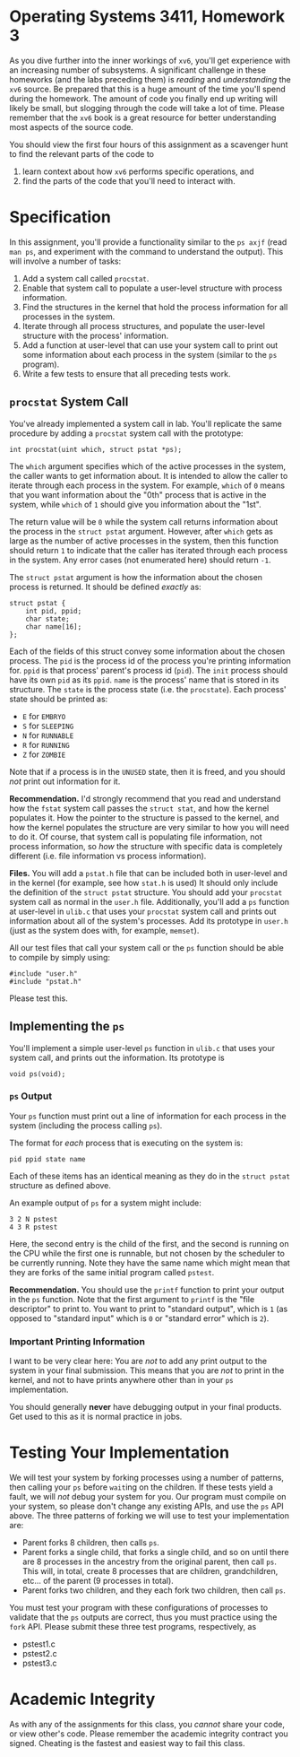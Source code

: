 # Operating Systems 3411, Homework 3

As you dive further into the inner workings of `xv6`, you'll get experience with an increasing number of subsystems.
A significant challenge in these homeworks (and the labs preceding them) is *reading* and *understanding* the `xv6` source.
Be prepared that this is a huge amount of the time you'll spend during the homework.
The amount of code you finally end up writing will likely be small, but slogging through the code will take a lot of time.
Please remember that the `xv6` book is a great resource for better understanding most aspects of the source code.

You should view the first four hours of this assignment as a scavenger hunt to find the relevant parts of the code to

1. learn context about how `xv6` performs specific operations, and
2. find the parts of the code that you'll need to interact with.

# Specification

In this assignment, you'll provide a functionality similar to the `ps axjf` (read `man ps`, and experiment with the command to understand the output).
This will involve a number of tasks:

1. Add a system call called `procstat`.
1. Enable that system call to populate a user-level structure with process information.
1. Find the structures in the kernel that hold the process information for all processes in the system.
1. Iterate through all process structures, and populate the user-level structure with the process' information.
1. Add a function at user-level that can use your system call to print out some information about each process in the system (similar to the `ps` program).
1. Write a few tests to ensure that all preceding tests work.

## `procstat` System Call

You've already implemented a system call in lab.
You'll replicate the same procedure by adding a `procstat` system call with the prototype:

```
int procstat(uint which, struct pstat *ps);
```

The `which` argument specifies which of the active processes in the system, the caller wants to get information about.
It is intended to allow the caller to iterate through each process in the system.
For example, `which` of `0` means that you want information about the "0th" process that is active in the system, while `which` of `1` should give you information about the "1st".

The return value will be `0` while the system call returns information about the process in the `struct pstat` argument.
However, after `which` gets as large as the number of active processes in the system, then this function should return `1` to indicate that the caller has iterated through each process in the system.
Any error cases (not enumerated here) should return `-1`.

The `struct pstat` argument is how the information about the chosen process is returned.
It should be defined *exactly* as:

```
struct pstat {
	int pid, ppid;
	char state;
	char name[16];
};
```

Each of the fields of this struct convey some information about the chosen process.
The `pid` is the process id of the process you're printing information for.
`ppid` is that process' parent's process id (`pid`).
The `init` process should have its own `pid` as its `ppid`.
`name` is the process' name that is stored in its structure.
The `state` is the process state (i.e. the `procstate`).
Each process' state should be printed as:

- `E` for `EMBRYO`
- `S` for `SLEEPING`
- `N` for `RUNNABLE`
- `R` for `RUNNING`
- `Z` for `ZOMBIE`

Note that if a process is in the `UNUSED` state, then it is freed, and you should *not* print out information for it.

**Recommendation.**
I'd strongly recommend that you read and understand how the `fstat` system call passes the `struct stat`, and how the kernel populates it.
How the pointer to the structure is passed to the kernel, and how the kernel populates the structure are very similar to how you will need to do it.
Of course, that system call is populating file information, not process information, so *how* the structure with specific data is completely different (i.e. file information vs process information).

**Files.**
You will add a `pstat.h` file that can be included both in user-level and in the kernel (for example, see how `stat.h` is used)
It should only include the definition of the `struct pstat` structure.
You should add your `procstat` system call as normal in the `user.h` file.
Additionally, you'll add a `ps` function at user-level in `ulib.c` that uses your `procstat` system call and prints out information about all of the system's processes.
Add its prototype in `user.h` (just as the system does with, for example, `memset`).

All our test files that call your system call or the `ps` function should be able to compile by simply using:
```
#include "user.h"
#include "pstat.h"
```
Please test this.

## Implementing the `ps`

You'll implement a simple user-level `ps` function in `ulib.c` that uses your system call, and prints out the information.
Its prototype is

```
void ps(void);
```

### `ps` Output

Your `ps` function must print out a line of information for each process in the system (including the process calling `ps`).

The format for *each* process that is executing on the system is:

```
pid ppid state name
```

Each of these items has an identical meaning as they do in the `struct pstat` structure as defined above.

An example output of `ps` for a system might include:

```
3 2 N pstest
4 3 R pstest
```

Here, the second entry is the child of the first, and the second is running on the CPU while the first one is runnable, but not chosen by the scheduler to be currently running.
Note they have the same name which might mean that they are forks of the same initial program called `pstest`.

**Recommendation.**
You should use the `printf` function to print your output in the `ps` function.
Note that the first argument to `printf` is the "file descriptor" to print to.
You want to print to "standard output", which is `1` (as opposed to "standard input" which is `0` or "standard error" which is `2`).

### Important Printing Information

I want to be very clear here:
You are *not* to add any print output to the system in your final submission.
This means that you are *not* to print in the kernel, and not to have prints anywhere other than in your `ps` implementation.

You should generally **never** have debugging output in your final products.
Get used to this as it is normal practice in jobs.

# Testing Your Implementation

We will test your system by forking processes using a number of patterns, then calling your `ps` before `wait`ing on the children.
If these tests yield a fault, we will *not* debug your system for you.
Our program must compile on your system, so please don't change any existing APIs, and use the `ps` API above.
The three patterns of forking we will use to test your implementation are:

- Parent forks 8 children, then calls `ps`.
- Parent forks a single child, that forks a single child, and so on until there are 8 processes in the ancestry from the original parent, then call `ps`.  
    This will, in total, create 8 processes that are children, grandchildren, etc... of the parent (9 processes in total).
- Parent forks two children, and they each fork two children, then call `ps`.

You must test your program with these configurations of processes to validate that the `ps` outputs are correct, thus you must practice using the `fork` API.
Please submit these three test programs, respectively, as

- pstest1.c
- pstest2.c
- pstest3.c

# Academic Integrity

As with any of the assignments for this class, you *cannot* share your code, or view other's code.
Please remember the academic integrity contract you signed.
Cheating is the fastest and easiest way to fail this class.
